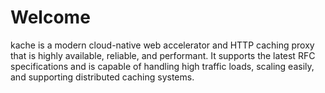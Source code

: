 # Welcome

kache is a modern cloud-native web accelerator and HTTP caching proxy that is highly available, reliable, and performant. It supports the latest RFC specifications and is capable of handling high traffic loads, scaling easily, and supporting distributed caching systems.
